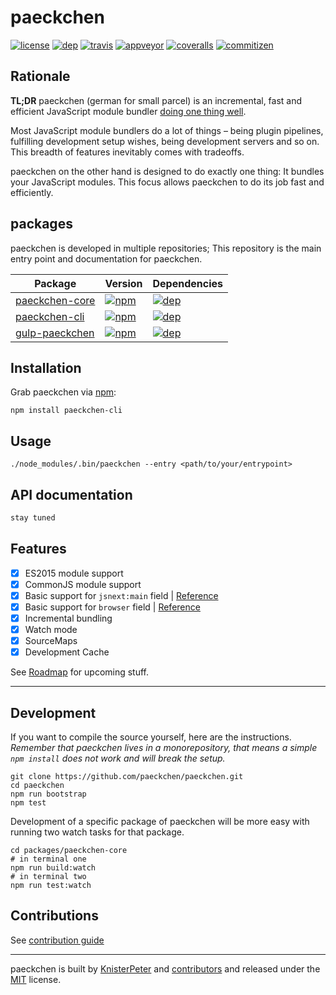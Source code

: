 # paeckchen

[![license][license-image]][license-url]
[![dep][daviddm-paeckchen-image]][daviddm-paeckchen-url]
[![travis][travis-image]][travis-url]
[![appveyor][appveyor-image]][appveyor-url]
[![coveralls][coveralls-image]][coveralls-url]
[![commitizen][commitizen-image]][commitizen-url]

## Rationale

**TL;DR** paeckchen (german for small parcel) is an incremental, fast and efficient JavaScript module bundler
[doing one thing well](https://en.wikipedia.org/wiki/Unix_philosophy#Do_One_Thing_and_Do_It_Well).

Most JavaScript module bundlers do a lot of things – being plugin pipelines, fulfilling development setup wishes, being
development servers and so on. This breadth of features inevitably comes with tradeoffs.

paeckchen on the other hand is designed to do exactly one thing: It bundles your JavaScript modules. This focus allows
paeckchen to do its job fast and efficiently.

## packages

paeckchen is developed in multiple repositories; This repository is the main entry point and documentation for paeckchen.

 Package          | Version                                                | Dependencies
------------------|:-------------------------------------------------------|:-----------------------------------------------
 [paeckchen-core] | [![npm][npm-version-core-image]][npm-version-core-url] | [![dep][daviddm-core-image]][daviddm-core-url]
 [paeckchen-cli]  | [![npm][npm-version-cli-image]][npm-version-cli-url]   | [![dep][daviddm-cli-image]][daviddm-cli-url]
 [gulp-paeckchen] | [![npm][npm-version-gulp-image]][npm-version-gulp-url] | [![dep][daviddm-gulp-image]][daviddm-gulp-url]

## Installation

Grab paeckchen via [npm](https://www.npmjs.com/package/paeckchen):

```shell
npm install paeckchen-cli
```

## Usage

```shell
./node_modules/.bin/paeckchen --entry <path/to/your/entrypoint>
```

## API documentation

```javascript
stay tuned
```

## Features

* [x] ES2015 module support
* [x] CommonJS module support
* [x] Basic support for `jsnext:main` field | [Reference](https://github.com/rollup/rollup/wiki/jsnext:main)
* [x] Basic support for `browser` field | [Reference](https://github.com/defunctzombie/package-browser-field-spec)
* [x] Incremental bundling
* [x] Watch mode
* [x] SourceMaps
* [x] Development Cache

See [Roadmap](https://github.com/paeckchen/paeckchen/milestones) for upcoming stuff.

---

## Development

If you want to compile the source yourself, here are the instructions.  
_Remember that paeckchen lives in a monorepository, that means a simple `npm install` does not work and will break the
setup._

```shell
git clone https://github.com/paeckchen/paeckchen.git
cd paeckchen
npm run bootstrap
npm test
```

Development of a specific package of paeckchen will be more easy with running two watch tasks for that package.

```shell
cd packages/paeckchen-core
# in terminal one
npm run build:watch
# in terminal two
npm run test:watch
```

## Contributions

See [contribution guide](CONTRIBUTIONS.md)

---
paeckchen is built by [KnisterPeter](https://github.com/KnisterPeter) and
[contributors](https://github.com/paeckchen/paeckchen/graphs/contributors) and released under the
[MIT](./LICENSE) license.

[paeckchen-core]: https://github.com/paeckchen/paeckchen-core
[paeckchen-cli]: https://github.com/paeckchen/paeckchen-cli
[gulp-paeckchen]: https://github.com/paeckchen/gulp-paeckchen

[license-image]: https://img.shields.io/github/license/paeckchen/paeckchen.svg
[license-url]: https://github.com/paeckchen/paeckchen

[daviddm-paeckchen-image]: https://img.shields.io/david/paeckchen/paeckchen.svg
[daviddm-paeckchen-url]: https://david-dm.org/paeckchen/paeckchen

[travis-image]: https://travis-ci.org/paeckchen/paeckchen.svg?branch=master
[travis-url]: https://travis-ci.org/paeckchen/paeckchen

[appveyor-image]: https://ci.appveyor.com/api/projects/status/orjc50h3g8sh7x08/branch/master?svg=true
[appveyor-url]: https://ci.appveyor.com/project/KnisterPeter/paeckchen/branch/master

[coveralls-image]: https://img.shields.io/coveralls/paeckchen/paeckchen/master.svg
[coveralls-url]: https://coveralls.io/github/paeckchen/paeckchen

[commitizen-image]: https://img.shields.io/badge/commitizen-friendly-brightgreen.svg
[commitizen-url]: http://commitizen.github.io/cz-cli/

[npm-version-core-image]: https://img.shields.io/npm/v/paeckchen-core.svg
[npm-version-core-url]: https://www.npmjs.com/package/paeckchen-core
[npm-version-cli-image]: https://img.shields.io/npm/v/paeckchen-cli.svg
[npm-version-cli-url]: https://www.npmjs.com/package/paeckchen-cli
[npm-version-gulp-image]: https://img.shields.io/npm/v/gulp-paeckchen.svg
[npm-version-gulp-url]: https://www.npmjs.com/package/gulp-paeckchen

[daviddm-core-image]: https://img.shields.io/david/paeckchen/paeckchen-core.svg
[daviddm-core-url]: https://david-dm.org/paeckchen/paeckchen-core
[daviddm-cli-image]: https://img.shields.io/david/paeckchen/paeckchen-cli.svg
[daviddm-cli-url]: https://david-dm.org/paeckchen/paeckchen-cli
[daviddm-gulp-image]: https://img.shields.io/david/paeckchen/gulp-paeckchen.svg
[daviddm-gulp-url]: https://david-dm.org/paeckchen/gulp-paeckchen
